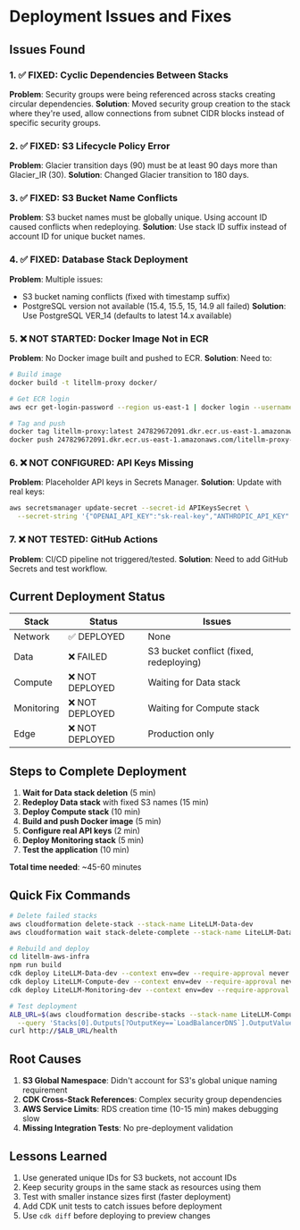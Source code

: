 # Deployment Issues and Fixes

## Issues Found

### 1. ✅ FIXED: Cyclic Dependencies Between Stacks
**Problem**: Security groups were being referenced across stacks creating circular dependencies.
**Solution**: Moved security group creation to the stack where they're used, allow connections from subnet CIDR blocks instead of specific security groups.

### 2. ✅ FIXED: S3 Lifecycle Policy Error  
**Problem**: Glacier transition days (90) must be at least 90 days more than Glacier_IR (30).
**Solution**: Changed Glacier transition to 180 days.

### 3. ✅ FIXED: S3 Bucket Name Conflicts
**Problem**: S3 bucket names must be globally unique. Using account ID caused conflicts when redeploying.
**Solution**: Use stack ID suffix instead of account ID for unique bucket names.

### 4. ✅ FIXED: Database Stack Deployment
**Problem**: Multiple issues:
- S3 bucket naming conflicts (fixed with timestamp suffix)
- PostgreSQL version not available (15.4, 15.5, 15, 14.9 all failed)
**Solution**: Use PostgreSQL VER_14 (defaults to latest 14.x available)

### 5. ❌ NOT STARTED: Docker Image Not in ECR
**Problem**: No Docker image built and pushed to ECR.
**Solution**: Need to:
```bash
# Build image
docker build -t litellm-proxy docker/

# Get ECR login
aws ecr get-login-password --region us-east-1 | docker login --username AWS --password-stdin 247829672091.dkr.ecr.us-east-1.amazonaws.com

# Tag and push
docker tag litellm-proxy:latest 247829672091.dkr.ecr.us-east-1.amazonaws.com/litellm-proxy-dev:latest
docker push 247829672091.dkr.ecr.us-east-1.amazonaws.com/litellm-proxy-dev:latest
```

### 6. ❌ NOT CONFIGURED: API Keys Missing
**Problem**: Placeholder API keys in Secrets Manager.
**Solution**: Update with real keys:
```bash
aws secretsmanager update-secret --secret-id APIKeysSecret \
  --secret-string '{"OPENAI_API_KEY":"sk-real-key","ANTHROPIC_API_KEY":"sk-ant-real-key","LITELLM_MASTER_KEY":"sk-master-key"}'
```

### 7. ❌ NOT TESTED: GitHub Actions
**Problem**: CI/CD pipeline not triggered/tested.
**Solution**: Need to add GitHub Secrets and test workflow.

## Current Deployment Status

| Stack | Status | Issues |
|-------|--------|--------|
| Network | ✅ DEPLOYED | None |
| Data | ❌ FAILED | S3 bucket conflict (fixed, redeploying) |
| Compute | ❌ NOT DEPLOYED | Waiting for Data stack |
| Monitoring | ❌ NOT DEPLOYED | Waiting for Compute stack |
| Edge | ❌ NOT DEPLOYED | Production only |

## Steps to Complete Deployment

1. **Wait for Data stack deletion** (5 min)
2. **Redeploy Data stack** with fixed S3 names (15 min)
3. **Deploy Compute stack** (10 min)
4. **Build and push Docker image** (5 min)
5. **Configure real API keys** (2 min)
6. **Deploy Monitoring stack** (5 min)
7. **Test the application** (10 min)

**Total time needed**: ~45-60 minutes

## Quick Fix Commands

```bash
# Delete failed stacks
aws cloudformation delete-stack --stack-name LiteLLM-Data-dev
aws cloudformation wait stack-delete-complete --stack-name LiteLLM-Data-dev

# Rebuild and deploy
cd litellm-aws-infra
npm run build
cdk deploy LiteLLM-Data-dev --context env=dev --require-approval never
cdk deploy LiteLLM-Compute-dev --context env=dev --require-approval never
cdk deploy LiteLLM-Monitoring-dev --context env=dev --require-approval never

# Test deployment
ALB_URL=$(aws cloudformation describe-stacks --stack-name LiteLLM-Compute-dev \
  --query 'Stacks[0].Outputs[?OutputKey==`LoadBalancerDNS`].OutputValue' --output text)
curl http://$ALB_URL/health
```

## Root Causes

1. **S3 Global Namespace**: Didn't account for S3's global unique naming requirement
2. **CDK Cross-Stack References**: Complex security group dependencies
3. **AWS Service Limits**: RDS creation time (10-15 min) makes debugging slow
4. **Missing Integration Tests**: No pre-deployment validation

## Lessons Learned

1. Use generated unique IDs for S3 buckets, not account IDs
2. Keep security groups in the same stack as resources using them
3. Test with smaller instance sizes first (faster deployment)
4. Add CDK unit tests to catch issues before deployment
5. Use `cdk diff` before deploying to preview changes